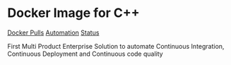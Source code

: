 # Docker Image for C++

[Docker Pulls][pull-shield] 
[Automation][automated-shield]
[Status][status-shield]

First Multi Product Enterprise Solution to automate Continuous Integration, Continuous Deployment and Continuous code quality

[pull-shield]: https://img.shields.io/docker/pulls/doevelopper/developmentplatform.svg
[pull]: https://img.shields.io/docker/pulls/doevelopper/developmentplatform.svg
[automated-shield]: https://img.shields.io/docker/automated/doevelopper/developmentplatform.svg
[automated]: https://img.shields.io/docker/automated/doevelopper/developmentplatform.svg
[status-shield]: https://img.shields.io/docker/status/doevelopper/developmentplatform.svg
[status]: https://img.shields.io/docker/status/doevelopper/developmentplatform.svg

